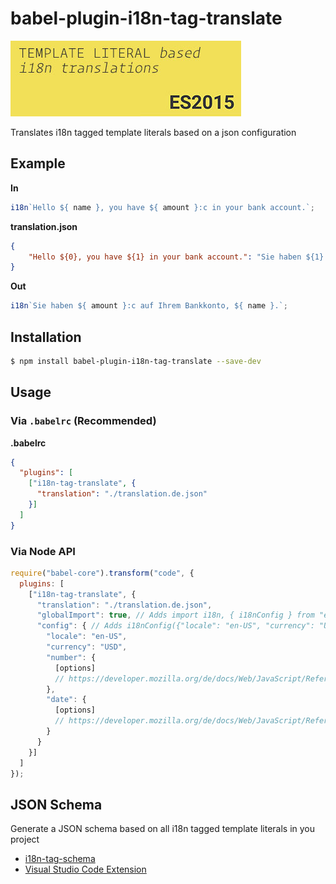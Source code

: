 # babel-plugin-i18n-tag-translate
![](images/vscode-18n-tag-schema-icon-big.jpg)

Translates i18n tagged template literals based on a json configuration

## Example

**In**

```js
i18n`Hello ${ name }, you have ${ amount }:c in your bank account.`;
```

**translation.json**
```json
{
    "Hello ${0}, you have ${1} in your bank account.": "Sie haben ${1} auf Ihrem Bankkonto, ${0}."
}
```

**Out**

```js
i18n`Sie haben ${ amount }:c auf Ihrem Bankkonto, ${ name }.`;
```

## Installation

```sh
$ npm install babel-plugin-i18n-tag-translate --save-dev
```

## Usage

### Via `.babelrc` (Recommended)

**.babelrc**

```json
{
  "plugins": [
    ["i18n-tag-translate", {
      "translation": "./translation.de.json"  
    }]
  ]
}
```

### Via Node API

```javascript
require("babel-core").transform("code", {
  plugins: [
    ["i18n-tag-translate", {
      "translation": "./translation.de.json",
      "globalImport": true, // Adds import i18n, { i18nConfig } from "es2015-i18n-tag"; to the output
      "config": { // Adds i18nConfig({"locale": "en-US", "currency": "USD", "number": { ... }, "date": { ... }}); to the output
        "locale": "en-US",
        "currency": "USD",
        "number": { 
          [options]
          // https://developer.mozilla.org/de/docs/Web/JavaScript/Reference/Global_Objects/Number/toLocaleString
        },
        "date": { 
          [options]
          // https://developer.mozilla.org/de/docs/Web/JavaScript/Reference/Global_Objects/Date/toLocaleString
        }
      }
    }]
  ]
});
```

## JSON Schema

Generate a JSON schema based on all i18n tagged template literals in you project

* [i18n-tag-schema](https://github.com/skolmer/i18n-tag-schema)
* [Visual Studio Code Extension](https://github.com/skolmer/vscode-i18n-tag-schema)
